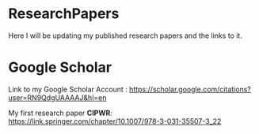 # ResearchPapers

Here I will be updating my published research papers and the links to it.

# Google Scholar

Link to my Google Scholar Account : https://scholar.google.com/citations?user=RN9QdgUAAAAJ&hl=en

My first research paper <b>CIPWR</b>: https://link.springer.com/chapter/10.1007/978-3-031-35507-3_22

